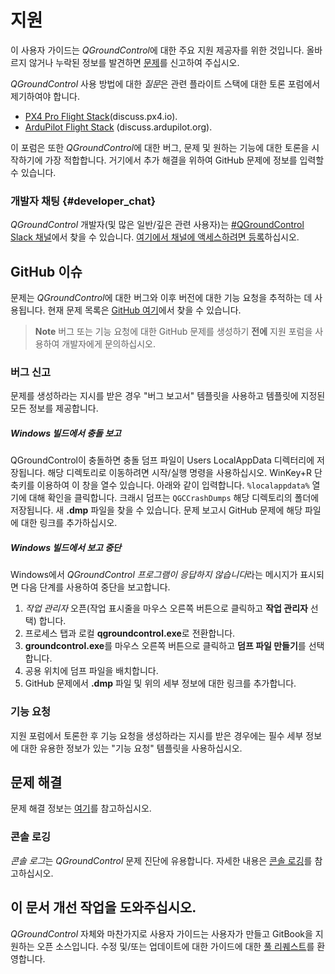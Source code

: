 # 지원

이 사용자 가이드는 *QGroundControl*에 대한 주요 지원 제공자를 위한 것입니다. 올바르지 않거나 누락된 정보를 발견하면 [문제](https://github.com/mavlink/qgc-user-guide/issues)를 신고하여 주십시오.

*QGroundControl* 사용 방법에 대한 *질문*은 관련 플라이트 스택에 대한 토론 포럼에서 제기하여야 합니다.

* [PX4 Pro Flight Stack](http://discuss.px4.io/c/qgroundcontrol/qgroundcontrol-usage)(discuss.px4.io).
* [ArduPilot Flight Stack](http://discuss.ardupilot.org/c/ground-control-software/qgroundcontrol) (discuss.ardupilot.org).

이 포럼은 또한 *QGroundControl*에 대한 버그, 문제 및 원하는 기능에 대한 토론을 시작하기에 가장 적합합니다. 거기에서 추가 해결을 위하여 GitHub 문제에 정보를 입력할 수 있습니다.

### 개발자 채팅 {#developer_chat}

*QGroundControl* 개발자(및 많은 일반/깊은 관련 사용자)는 [#QGroundControl Slack 채널](https://px4.slack.com/)에서 찾을 수 있습니다. [여기에서 채널에 액세스하려면 등록](http://slack.px4.io/)하십시오.

## GitHub 이슈

문제는 *QGroundControl*에 대한 버그와 이후 버전에 대한 기능 요청을 추적하는 데 사용됩니다. 현재 문제 목록은 [GitHub 여기](https://github.com/mavlink/qgroundcontrol/issues)에서 찾을 수 있습니다.

> **Note** 버그 또는 기능 요청에 대한 GitHub 문제를 생성하기 **전에** 지원 포럼을 사용하여 개발자에게 문의하십시오.

### 버그 신고

문제를 생성하라는 지시를 받은 경우 "버그 보고서" 템플릿을 사용하고 템플릿에 지정된 모든 정보를 제공합니다.

##### Windows 빌드에서 충돌 보고

QGroundControl이 충돌하면 충돌 덤프 파일이 Users LocalAppData 디렉터리에 저장됩니다. 해당 디렉토리로 이동하려면 시작/실행 명령을 사용하십시오. WinKey+R 단축키를 이용하여 이 창을 열수 있습니다. 아래와 같이 입력합니다. ```%localappdata%``` 열기에 대해 확인을 클릭합니다. 크래시 덤프는 ```QGCCrashDumps``` 해당 디렉토리의 폴더에 저장됩니다. 새 **.dmp** 파일을 찾을 수 있습니다. 문제 보고시 GitHub 문제에 해당 파일에 대한 링크를 추가하십시오.

##### Windows 빌드에서 보고 중단

Windows에서 *QGroundControl 프로그램이 응답하지 않습니다*라는 메시지가 표시되면 다음 단계를 사용하여 중단을 보고합니다.

1. *작업 관리자* 오픈(작업 표시줄을 마우스 오른쪽 버튼으로 클릭하고 **작업 관리자** 선택) 합니다.
2. 프로세스 탭과 로컬 **qgroundcontrol.exe**로 전환합니다.
3. **groundcontrol.exe**를 마우스 오른쪽 버튼으로 클릭하고 **덤프 파일 만들기**를 선택합니다.
4. 공용 위치에 덤프 파일을 배치합니다.
5. GitHub 문제에서 **.dmp** 파일 및 위의 세부 정보에 대한 링크를 추가합니다.

### 기능 요청

지원 포럼에서 토론한 후 기능 요청을 생성하라는 지시를 받은 경우에는 필수 세부 정보에 대한 유용한 정보가 있는 "기능 요청" 템플릿을 사용하십시오.

## 문제 해결 

문제 해결 정보는 [여기](../troubleshooting/index.md)를 참고하십시오.

### 콘솔 로깅

*콘솔 로그*는 *QGroundControl* 문제 진단에 유용합니다. 자세한 내용은 [콘솔 로깅](../SettingsView/console_logging.md)를 참고하십시오.

## 이 문서 개선 작업을 도와주십시오.

*QGroundControl* 자체와 마찬가지로 사용자 가이드는 사용자가 만들고 GitBook을 지원하는 오픈 소스입니다. 수정 및/또는 업데이트에 대한 가이드에 대한 [풀 리퀘스트](https://github.com/mavlink/qgc-user-guide/pulls)를 환영합니다.